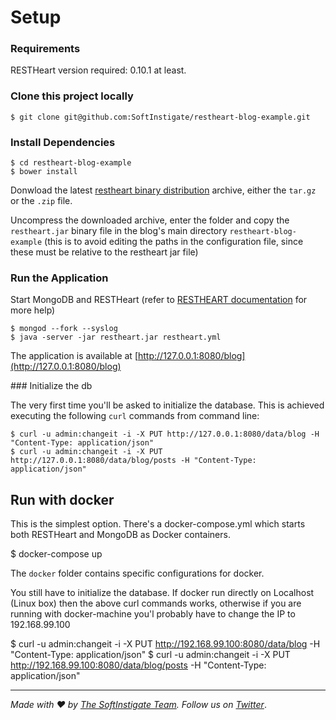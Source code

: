# Setup

### Requirements

RESTHeart version required: 0.10.1 at least.

### Clone this project locally

    $ git clone git@github.com:SoftInstigate/restheart-blog-example.git

### Install Dependencies

    $ cd restheart-blog-example
    $ bower install

Donwload the latest [restheart binary distribution](https://github.com/SoftInstigate/restheart/releases/latest) archive, either the `tar.gz` or the `.zip` file.

Uncompress the downloaded archive, enter the folder and copy the `restheart.jar` binary file in the blog's main directory `restheart-blog-example` (this is to avoid editing the paths in the configuration file, since these must be relative to the restheart jar file)

### Run the Application

Start MongoDB and RESTHeart (refer to [RESTHEART documentation](http://restheart.org/docs/get-up-and-running.html) for more help)

    $ mongod --fork --syslog
    $ java -server -jar restheart.jar restheart.yml

The application is available at [http://127.0.0.1:8080/blog](http://127.0.0.1:8080/blog)

### Initialize the db

The very first time you'll be asked to initialize the database.
This is achieved executing the following `curl` commands from command line:

    $ curl -u admin:changeit -i -X PUT http://127.0.0.1:8080/data/blog -H "Content-Type: application/json"
    $ curl -u admin:changeit -i -X PUT http://127.0.0.1:8080/data/blog/posts -H "Content-Type: application/json"

## Run with docker

This is the simplest option. There's a docker-compose.yml which starts both RESTHeart and MongoDB as Docker containers.

   $ docker-compose up

The `docker` folder contains specific configurations for docker.

You still have to initialize the database. If docker run directly on Localhost (Linux box) then the above curl commands works, otherwise if you are running with docker-machine you'l probably have to change the IP to 192.168.99.100

   $ curl -u admin:changeit -i -X PUT http://192.168.99.100:8080/data/blog -H "Content-Type: application/json"
   $ curl -u admin:changeit -i -X PUT http://192.168.99.100:8080/data/blog/posts -H "Content-Type: application/json"

<hr></hr>

_Made with :heart: by [The SoftInstigate Team](http://www.softinstigate.com/). Follow us on [Twitter](https://twitter.com/softinstigate)_.

